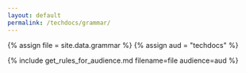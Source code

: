 ```yaml
---
layout: default
permalink: /techdocs/grammar/
---
```

{% assign file = site.data.grammar %}
{% assign aud = "techdocs" %}

{% include get_rules_for_audience.md filename=file audience=aud %}
